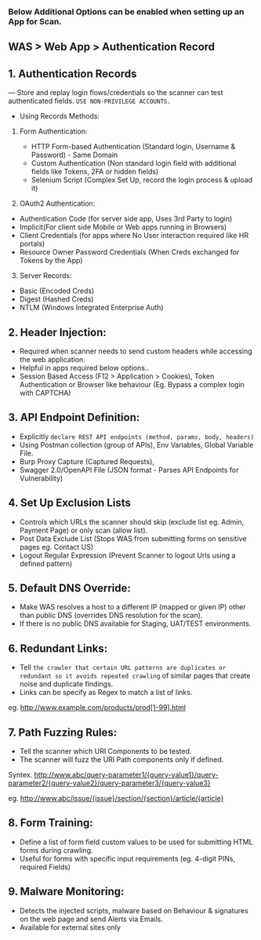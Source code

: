 ### Below Additional Options can be enabled when setting up an App for Scan.

## WAS > Web App > Authentication Record

## 1. Authentication Records 
— Store and replay login flows/credentials so the scanner can test authenticated fields. `USE NON-PRIVILEGE ACCOUNTS.`
- Using Records Methods:
1. Form Authentication:
    - HTTP Form-based Authentication (Standard login, Username & Password) - Same Domain
    - Custom Authentication (Non standard login field with additional fields like Tokens, 2FA or hidden fields)
    - Selenium Script (Complex Set Up, record the login process & upload it)

2. OAuth2 Authentication:
- Authentication Code (for server side app, Uses 3rd Party to login)
- Implicit(For client side Mobile or Web apps running in Browsers)
- Client Credentials (for apps where No User interaction required like HR portals)
- Resource Owner Password Credentials (When Creds exchanged for Tokens by the App)

3. Server Records:
- Basic (Encoded Creds)
- Digest (Hashed Creds)
- NTLM (Windows Integrated Enterprise Auth)

## 2. Header Injection:
- Required when scanner needs to send custom headers while accessing the web application.
- Helpful in apps required below options..
- Session Based Access (F12 > Application > Cookies), Token Authentication or Browser like behaviour (Eg. Bypass a complex login with CAPTCHA)


## 3. API Endpoint Definition:
- Explicitly `declare REST API endpoints (method, params, body, headers)`
- Using Postman collection (group of APIs), Env Variables, Global Variable File.
- Burp Proxy Capture (Captured Requests),
- Swagger 2.0/OpenAPI File (JSON format - Parses API Endpoints for Vulnerability)


## 4. Set Up Exclusion Lists
- Controls which URLs the scanner should skip (exclude list eg. Admin, Payment Page) or only scan (allow list).
- Post Data Exclude List (Stops WAS from submitting forms on sensitive pages eg. Contact US)
- Logout Regular Expression (Prevent Scanner to logout Urls using a defined pattern)


## 5. Default DNS Override:
- Make WAS resolves a host to a different IP (mapped or given IP) other than public DNS (overrides DNS resolution for the scan).
- If there is no public DNS available for Staging, UAT/TEST environments.

## 6. Redundant Links:
- Tell `the crawler that certain URL patterns are duplicates or redundant so it avoids repeated crawling` of similar pages that create noise and duplicate findings.
- Links can be specify as Regex to match a list of links.

eg. http://www.example.com/products/prod[1-99].html

## 7. Path Fuzzing Rules:
- Tell the scanner which URI Components to be tested.
- The scanner will fuzz the URI Path components only if defined.

Syntex.
http://www.abc/query-parameter1/{query-value1}/query-parameter2/{query-value2}/query-parameter3/{query-value3}

eg. http://www.abc/issue/{issue}/section/{section}/article/{article}

## 8. Form Training:
- Define a list of form field custom values to be used for submitting HTML forms during crawling.
- Useful for forms with specific input requirements (eg. 4-digit PINs, required Fields)


## 9. Malware Monitoring:
- Detects the injected scripts, malware based on Behaviour & signatures on the web page and send Alerts via Emails.
- Available for external sites only
